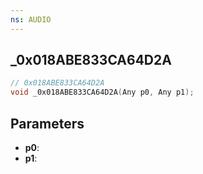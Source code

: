 ```yaml
---
ns: AUDIO
---
```

## _0x018ABE833CA64D2A

```c
// 0x018ABE833CA64D2A
void _0x018ABE833CA64D2A(Any p0, Any p1);
```

## Parameters
* **p0**:
* **p1**:
